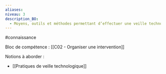 ```yaml
---
aliases: 
niveau: 3
description_BO:
  - Moyens, outils et méthodes permettant d’effectuer une veille technologique
---
```

#connaissance

Bloc de compétence : [[C02 - Organiser une intervention]]

Notions à aborder : 
- [[Pratiques de veille technologique]]
